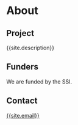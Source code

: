 # About

## Project
{{site.description}}

## Funders
We are funded by the SSI.

## Contact
[{{site.email}}](mailto:{{site.email}})
